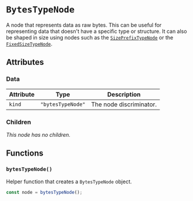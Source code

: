 # `BytesTypeNode`

A node that represents data as raw bytes. This can be useful for representing data that doesn't have a specific type or structure. It can also be shaped in size using nodes such as the [`SizePrefixTypeNode`](./SizePrefixTypeNode.md) or the [`FixedSizeTypeNode`](./FixedSizeTypeNode.md).

## Attributes

### Data

| Attribute | Type              | Description             |
| --------- | ----------------- | ----------------------- |
| `kind`    | `"bytesTypeNode"` | The node discriminator. |

### Children

_This node has no children._

## Functions

### `bytesTypeNode()`

Helper function that creates a `BytesTypeNode` object.

```ts
const node = bytesTypeNode();
```
